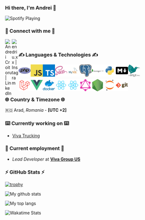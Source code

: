 ### Hi there, I'm Andrei 👋

![Spotify Playing](https://spotify-now-playing-gamma-nine.vercel.app/api/spotify-playing)

### 👯 Connect with me 👯

[<img align="left" alt="Andrei Croitoru | LinkedIn" width="22px" src="https://cdn.jsdelivr.net/npm/simple-icons@v3/icons/linkedin.svg" />][linkedin]
[<img align="left" alt="endriu.xx | Instagram" width="22px" src="https://cdn.jsdelivr.net/npm/simple-icons@v3/icons/instagram.svg" />][instagram]

<br/>

### ✍️ Languages & Technologies ✍️

<img align="left" alt="PHP" width="40px" src="https://raw.githubusercontent.com/github/explore/ccc16358ac4530c6a69b1b80c7223cd2744dea83/topics/php/php.png" />
<img align="left" alt="JS" width="40px" src="https://raw.githubusercontent.com/github/explore/80688e429a7d4ef2fca1e82350fe8e3517d3494d/topics/javascript/javascript.png" />
<img align="left" alt="TS" width="40px" src="https://raw.githubusercontent.com/github/explore/80688e429a7d4ef2fca1e82350fe8e3517d3494d/topics/typescript/typescript.png" />
<img align="left" alt="Sass" width="40px" src="https://raw.githubusercontent.com/github/explore/80688e429a7d4ef2fca1e82350fe8e3517d3494d/topics/sass/sass.png" />
<img align="left" alt="MySQL" width="40px" src="https://raw.githubusercontent.com/github/explore/80688e429a7d4ef2fca1e82350fe8e3517d3494d/topics/mysql/mysql.png" />
<img align="left" alt="Postgre" width="40px" src="https://raw.githubusercontent.com/github/explore/80688e429a7d4ef2fca1e82350fe8e3517d3494d/topics/postgresql/postgresql.png" />
<img align="left" alt="Mongo" width="40px" src="https://raw.githubusercontent.com/github/explore/80688e429a7d4ef2fca1e82350fe8e3517d3494d/topics/mongodb/mongodb.png" />
<img align="left" alt="Python" width="40px" src="https://raw.githubusercontent.com/github/explore/80688e429a7d4ef2fca1e82350fe8e3517d3494d/topics/python/python.png" />
<img align="left" alt="MD" width="40px" src="https://raw.githubusercontent.com/github/explore/80688e429a7d4ef2fca1e82350fe8e3517d3494d/topics/markdown/markdown.png" />
<img align="left" alt="LaTeX" width="40px" src="https://raw.githubusercontent.com/github/explore/80688e429a7d4ef2fca1e82350fe8e3517d3494d/topics/latex/latex.png" />

<br/><br/>

<img align="left" alt="Laravel" width="40px" src="https://raw.githubusercontent.com/github/explore/56a826d05cf762b2b50ecbe7d492a839b04f3fbf/topics/laravel/laravel.png" />
<img align="left" alt="Vue" width="40px" src="https://raw.githubusercontent.com/github/explore/80688e429a7d4ef2fca1e82350fe8e3517d3494d/topics/vue/vue.png" />
<img align="left" alt="Docker" width="40px" src="https://raw.githubusercontent.com/github/explore/80688e429a7d4ef2fca1e82350fe8e3517d3494d/topics/docker/docker.png" />
<img align="left" alt="React Native" width="40px" src="https://raw.githubusercontent.com/github/explore/80688e429a7d4ef2fca1e82350fe8e3517d3494d/topics/react-native/react-native.png" />
<img align="left" alt="React" width="40px" src="https://raw.githubusercontent.com/github/explore/80688e429a7d4ef2fca1e82350fe8e3517d3494d/topics/react/react.png" />
<img align="left" alt="GraphQL" width="40px" src="https://raw.githubusercontent.com/github/explore/80688e429a7d4ef2fca1e82350fe8e3517d3494d/topics/graphql/graphql.png" />
<img align="left" alt="Node" width="40px" src="https://raw.githubusercontent.com/github/explore/80688e429a7d4ef2fca1e82350fe8e3517d3494d/topics/nodejs/nodejs.png" />
<img align="left" alt="Jupiter" width="40px" src="https://raw.githubusercontent.com/github/explore/80688e429a7d4ef2fca1e82350fe8e3517d3494d/topics/jupyter-notebook/jupyter-notebook.png" />
<img align="left" alt="GitHub" width="40px" src="https://raw.githubusercontent.com/github/explore/80688e429a7d4ef2fca1e82350fe8e3517d3494d/topics/git/git.png" />

<br/><br/>

### 🌐 Country & Timezone 🌐
🇷🇴 Arad, *Romania* - **[UTC +2]**

### ⌨️ Currently working on ⌨️
- [Viva Trucking](https://vivatrucking.com)

### 💼 Current employment 💼
- *Lead Developer* at [**Viva Group US**](https://vivagroup.us)

### ⚡ GitHub Stats ⚡
[![trophy](https://github-profile-trophy.vercel.app/?username=endriu3314&margin-w=15&title=Commit,PR,Repo,Followers)](https://github.com/ryo-ma/github-profile-trophy)

![My github stats](https://github-readme-stats.vercel.app/api?username=endriu3314&count_private=true&show_icons=true&theme=graywhite)

![My top langs](https://github-readme-stats.vercel.app/api/top-langs?username=endriu3314&layout=compact&theme=graywhite&hide=html,css)

![Wakatime Stats](https://github-readme-stats.vercel.app/api/wakatime?username=endriu3314&theme=graywhite)

[instagram]: https://www.instagram.com/endriu.xx/
[linkedin]: https://www.linkedin.com/in/andrei-croitoru-rusan-2b81ab15a/
